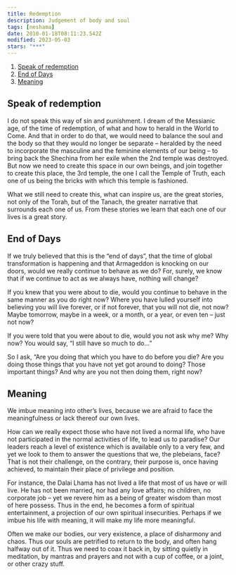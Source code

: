 ```yaml
---
title: Redemption
description: Judgement of body and soul
tags: [neshama]
date: 2010-01-18T08:11:23.542Z
modified: 2023-05-03
stars: "***"
---
```


1. [Speak of redemption](#speak-of-redemption)
2. [End of Days](#end-of-days)
3. [Meaning](#meaning)

## Speak of redemption

I do not speak this way of sin and punishment. I dream of the Messianic age, of the time of redemption, of what and how to herald in the World to Come. And that in order to do that, we would need to balance the soul and the body so that they would no longer be separate – heralded by the need to incorporate the masculine and the feminine elements of our being – to bring back the Shechina from her exile when the 2nd temple was destroyed. But now we need to create this space in our own beings, and join together to create this place, the 3rd temple, the one I call the Temple of Truth, each one of us being the bricks with which this temple is fashioned.

What we still need to create this, what can inspire us, are the great stories, not only of the Torah, but of the Tanach, the greater narrative that surrounds each one of us. From these stories we learn that each one of our lives is a great story.

## End of Days

If we truly believed that this is the “end of days”, that the time of global transformation is happening and that Armageddon is knocking on our doors, would we really continue to behave as we do? For, surely, we know that if we continue to act as we always have, nothing will change?

If you knew that you were about to die, would you continue to behave in the same manner as you do right now? Where you have lulled yourself into believing you will live forever, or if not forever, that you will not die, not now? Maybe tomorrow, maybe in a week, or a month, or a year, or even ten – just not now?

If you were told that you were about to die, would you not ask why me? Why now? You would say, “I still have so much to do…”

So I ask, “Are you doing that which you have to do before you die? Are you doing those things that you have not yet got around to doing? Those important things? And why are you not then doing them, right now?

## Meaning

We imbue meaning into other’s lives, because we are afraid to face the meaningfulness or lack thereof our own lives.

How can we really expect those who have not lived a normal life, who have not participated in the normal activities of life, to lead us to paradise? Our leaders reach a level of existence which is available only to a very few, and yet we look to them to answer the questions that we, the plebeians, face? That is not their challenge, on the contrary, their purpose is, once having achieved, to maintain their place of privilege and position.

For instance, the Dalai Lhama has not lived a life that most of us have or will live. He has not been married, nor had any love affairs; no children, no corporate job – yet we revere him as a being of greater wisdom than most of here possess. Thus in the end, he becomes a form of spiritual entertainment, a projection of our own spiritual insecurities. Perhaps if we imbue his life with meaning, it will make my life more meaningful.

Often we make our bodies, our very existence, a place of disharmony and chaos. Thus our souls are petrified to return to the body, and often hang halfway out of it. Thus we need to coax it back in, by sitting quietly in meditation, by mantras and prayers and not with a cup of coffee, or a joint, or other crazy stuff.

